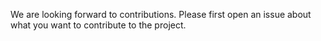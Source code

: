 We are looking forward to contributions. Please first open an issue about what you want to contribute to the project.
